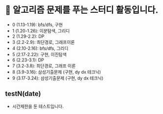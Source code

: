 # :notebook: 알고리즘 문제를 푸는 스터디 활동입니다.
- 0 (1.13-1.19): bfs/dfs, 구현
- 1 (1.20-1.26): 이분탐색, 그리디
- 2 (1.29-2.2): DP
- 3 (2.2-2.9): 최단경로, 그래프이론
- 4 (2.10-2.16): bfs/dfs, 그리디 
- 5 (2.17-2.22): 구현, 이진탐색
- 6 (2.23-3.1): DP
- 7 (3.2-3.8): 최단경로, 그래프 이론
- 8 (3.9-3.16): 삼성기출문제 (구현, dy dx 테크닉)
- 9 (3.17-3.24): 삼성기출문제 (구현, dy dx 테크닉)
## testN(date)
- 시간제한을 둔 테스트입니다.